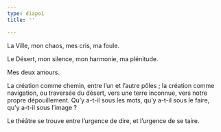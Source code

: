 ```yaml
---
type: diapo1
title: ''

---
```

La Ville, mon chaos, mes cris, ma foule.

Le Désert, mon silence, mon harmonie, ma plénitude.

Mes deux amours.

La création comme chemin, entre l’un et l’autre pôles ;
la création comme navigation, ou traversée du désert, vers une terre inconnue, vers notre propre dépouillement. Qu’y a-t-il sous les mots, qu’y a-t-il sous le faire, qu’y a-t-il sous l’image ?

Le théâtre se trouve entre l’urgence de dire, et l’urgence de se taire.